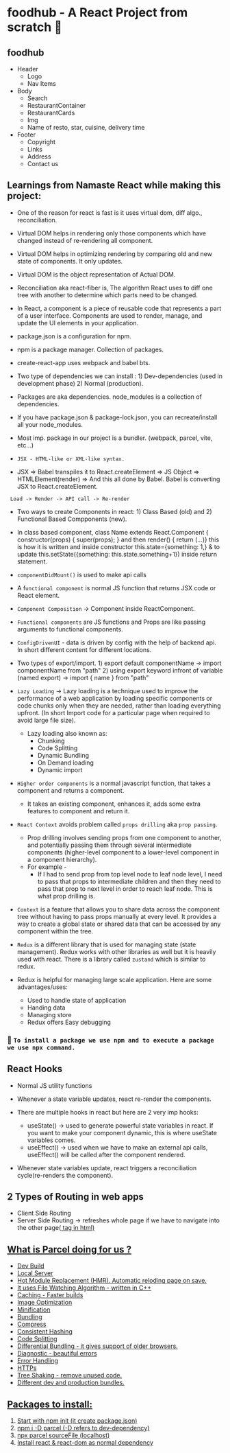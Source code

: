 # foodhub - A React Project from scratch 🚀

## foodhub

- Header
  - Logo
  - Nav Items
- Body
  - Search
  - RestaurantContainer
  - RestaurantCards
  - Img
  - Name of resto, star, cuisine, delivery time
- Footer
  - Copyright
  - Links
  - Address
  - Contact us

## Learnings from Namaste React while making this project:

- One of the reason for react is fast is it uses virtual dom, diff algo., reconciliation.

- Virtual DOM helps in rendering only those components which have changed instead of re-rendering all component.

- Virtual DOM helps in optimizing rendering by comparing old and new state of components. It only updates.

- Virtual DOM is the object representation of Actual DOM.

- Reconciliation aka react-fiber is, The algorithm React uses to diff one tree with another to determine which parts need to be changed.

- In React, a component is a piece of reusable code that represents a part of a user interface. Components are used to render, manage, and update the UI elements in your application.

- package.json is a configuration for npm.

- npm is a package manager. Collection of packages.

- create-react-app uses webpack and babel bts.

- Two type of dependencies we can install : 1) Dev-dependencies (used in development phase) 2) Normal (production).

- Packages are aka dependencies. node_modules is a collection of dependencies.

- If you have package.json & package-lock.json, you can recreate/install all your node_modules.

- Most imp. package in our project is a bundler. (webpack, parcel, vite, etc...)

- `JSX - HTML-like or XML-like syntax.`

- JSX => Babel transpiles it to React.createElement => JS Object => HTMLElement(render) => And this all done by Babel. Babel is converting JSX to React.createElement.

` Load -> Render -> API call -> Re-render`

- Two ways to create Components in react: 1) Class Based (old) and 2) Functional Based Compponents (new).

- In class based component,
  class Name extends React.Component {
  constructor(props) {
  super(props);
  } and then render() { return (...)} this is how it is written and inside constructor this.state={something: 1,} & to update this.setState({something: this.state.something+1}) inside return statement.

- `componentDidMount()` is used to make api calls

- A f`unctional component` is normal JS function that returns JSX code or React element.

- `Component Composition` -> Component inside ReactComponent.

- `Functional components` are JS functions and Props are like passing arguments to functional components.

- `ConfigDrivenUI` - data is driven by config with the help of backend api. In short different content for different locations.

- Two types of export/import. 1) export default componentName -> import componentName from "path" 2) using export keyword infront of variable (named export) -> import { name } from "path"

- `Lazy Loading` -> Lazy loading is a technique used to improve the performance of a web application by loading specific components or code chunks only when they are needed, rather than loading everything upfront. (In short Import code for a particular page when required to avoid large file size).

  - Lazy loading also known as:
    - Chunking
    - Code Splitting
    - Dynamic Bundling
    - On Demand loading
    - Dynamic import

- `Higher order components` is a normal javascript function, that takes a component and returns a component.

  - It takes an existing component, enhances it, adds some extra features to component and return it.

- `React Context` avoids problem called `props drilling` aka `prop passing`.

  - Prop drilling involves sending props from one component to another, and potentially passing them through several intermediate components (higher-level component to a lower-level component in a component hierarchy).
  - For example -
    - If I had to send prop from top level node to leaf node level, I need to pass that props to intermediate children and then they need to pass that prop to next level in order to reach leaf node. This is what prop drilling is.

- `Context` is a feature that allows you to share data across the component tree without having to pass props manually at every level. It provides a way to create a global state or shared data that can be accessed by any component within the tree.

- `Redux` is a different library that is used for managing state (state management). Redux works with other libraries as well but it is heavily used with react. There is a library called `zustand` which is similar to redux.

- Redux is helpful for managing large scale application. Here are some advantages/uses:
  - Used to handle state of application
  - Handing data
  - Managing store
  - Redux offers Easy debugging

### 🚀 `To install a package we use npm and to execute a package we use npx command.`

## React Hooks

- Normal JS utility functions

- Whenever a state variable updates, react re-render the components.

- There are multiple hooks in react but here are 2 very imp hooks:

  - useState() -> used to generate powerful state variables in react. If you want to make your component dynamic, this is where useState variables comes.
  - useEffect() -> used when we have to make an external api calls, useEffect() will be called after the component rendered.

- Whenever state variables update, react triggers a reconciliation cycle(re-renders the component).

## 2 Types of Routing in web apps

- Client Side Routing
- Server Side Routing -> refreshes whole page if we have to navigate into the other page(<a href="/"> tag in html)

## What is Parcel doing for us ?

- Dev Build
- Local Server
- Hot Module Replacement (HMR). Automatic reloding page on save.
- It uses File Watching Algorithm - written in C++
- Caching - Faster builds
- Image Optimization
- Minification
- Bundling
- Compress
- Consistent Hashing
- Code Splitting
- Differential Bundling - it gives support of older browsers.
- Diagnostic - beautiful errors
- Error Handling
- HTTPs
- Tree Shaking - remove unused code.
- Different dev and production bundles.

## Packages to install:

1. Start with npm init (it create package.json)
2. npm i -D parcel (-D refers to dev-dependency)
3. npx parcel sourceFile (localhost)
4. Install react & react-dom as normal dependency

